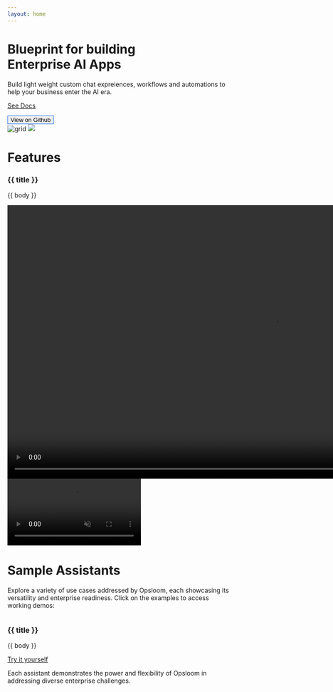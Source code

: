 ```yaml
---
layout: home
---
```

<script setup>
  import { shallowRef } from 'vue';
  import GithubSVG from './lib/assets/github.svg?component';
  import PlaySVG from './lib/assets/play.svg?component';

  import LayersSVG from './lib/assets/svg/layers.svg?component';
  import BlocksSVG from './lib/assets/svg/blocks.svg?component';
  import CodeSVG from './lib/assets/svg/code.svg?component';
  import BrushSVG from './lib/assets/svg/brush.svg?component';
  import PhoneSVG from './lib/assets/svg/phone.svg?component';
  import AgentSVG from './lib/assets/svg/agent.svg?component';

  const cards = shallowRef( [
    {
        icon: LayersSVG,
        title: "Interactive Chatbot Interface",
        body: "Provides seamless interaction capabilities with built-in features to store and retrieve conversation history, ensuring contextual continuity."
    },
        {
        icon: BlocksSVG,
        title: "Custom Assistant Framework",
        body: "A robust foundation for building and integrating tailored assistants to meet specific enterprise needs."
    },
        {
        icon: CodeSVG,
        title: "Agentic Framework",
        body: "Provides an agentic interface to interact with LLMs with constructs such as agents and tools to accomplish complex tasks."
    },
        {
        icon: CodeSVG,
        title: "Embeddable Design",
        body: "Optimized for embedding chatbot experiences into existing applications and ecosystems, enabling smooth integration with enterprise workflows.  "
    },
    {
        icon: BrushSVG,
        title: "Customizable Look and Feel",
        body: "Offers easy-to-use options for branding and interface customization to align with organizational identity."
    },
    {
        icon: PhoneSVG,
        title: "Responsive Mobile-Friendly Design",
        body: " Ensures accessibility and usability across devices with a fully responsive interface."
    }
  ])

  const assistants = shallowRef( [
    {
        title: "Product Support Assistant",
        body: "A conversational assistant designed to navigate Opsloom documentation, offering quick and accurate product support for users",
        src: "landing/avatar/docs.jpg",
        alt: "random documents",
        href:"/rag-assistant",
    },
    {
        title: "Data Insights Assistant (Text-to-SQL)",
        body: "Enables users to query data interactively, transforming natural language queries into SQL. This example focuses on AWS cost analytics for insights",
        src: "landing/avatar/data.jpg",
        alt: "random data",
        href:"/text-to-sql-assistant",
    },
    {
        title: "Rules Engine Assistant",
        body: "Allows articulation of complex business rules and evaluates them dynamically. Integrated with cost analytics, it demonstrates rule-based decision-making tailored to specific needs",
        src: "landing/avatar/list.jpg",
        alt: "lists pinned to a wall",
        href:"",
    },
    {
        title: "Custom Workflow Assistant",
        body: "Configurable workflows designed for small businesses. Build assistants such as lead capture directly on your website",
        src: "landing/avatar/business.jpg",
        alt: "business",
        href:"",
    },
  ])

  const openLink = (href) => {
    window.open(href, '_blank')
  }
</script>

<div class="w-full pt-16">
  <div class="relative grid sm:grid-cols-[5fr_1fr] w-full">
    <div class="pt-16">
      <h1 class="!text-[60px] lg:!text-[75px] !leading-[1.1em] !font-bold pb-4">
        Blueprint for building <br/> Enterprise AI Apps
      </h1>
      <p class="!leading-[1.5em] max-w-[500px]">
        Build light weight custom chat expreiences, workflows and automations to help your business enter the AI era.
      </p>
      <div class="pt-6 flex flex-col sm:flex-row gap-4 [&>*]:w-full sm:[&>*]:w-fit">
        <a href="/introduction" class="px-10 py-1 bg-[#1f6feb] rounded-full flex items-center justify-center [&:not(:hover)]:!text-[white] !no-underline">
          <PlaySVG class="mr-2 w-[25px]"/>
          <p>
            See Docs
          </p>
        </a>
        <button class="px-10 py-4 rounded-full flex items-center justify-center hover:opacity-75 transition-opacity" style="border: 1px solid #1f6feb" @click="openLink('https://github.com/leaninnovationlabs/opsloom')" >
          <GithubSVG class="w-[30px] mr-2"/> 
          View on Github
        </button>
      </div>
    </div>
    <div class="absolute right-0 top-0 bg-[#8f98d812] flex items-center justify-center rounded-3xl h-[500px] w-[700px] pointer-events-none">
      <img src="/landing/grid.png" alt="grid" class="absolute opacity-10 h-full top-0"/>
      <img src="/landing/star.svg" class="hidden lg:block animate-spin" style="animation-duration: 15s "/>
    </div>
  </div>
</div>

<div class="w-full pt-36"></div>

# Features
<div class="w-full pt-6">
  <div class="grid md:grid-cols-2 xl:grid-cols-3 gap-7">
    <div v-for="({title, body, icon}, idx) in cards" class="group relative flex flex-col bg-[#8f98d812] p-6 rounded-r-2xl md:rounded-2xl">
      <component :is="icon" class="w-[50px] mr-2 fill-[#9ca6dd1f] "/>
      <h3 class="!mt-6">{{ title }}</h3>
      <p>
        {{ body }}
      </p>
      <div class="absolute -left-[100px] top-0 w-[100px] h-full bg-[#8f98d812] md:hidden"/>
    </div>
  </div>
</div>

<div class="w-full pt-2 mt-20">
  <div class="w-full h-fit md:p-6 rounded-3xl bg-[#8f98d812] flex items-center justify-center">
    <!-- 
    Couple of videos, for each sample. Should probably load it on you tube or host somewhere else and provide the references
    -->
    <video width="1200" height="614" autoplay loop muted class="hidden sm:block rounded-3xl opacity-90">
      <source src="/landing/demo.mp4" type="video/mp4">
          Your browser does not support the video tag.
    </video>
    <video autoplay loop muted class="-mt-8 sm:hidden rounded-xl opacity-90">
      <source src="/landing/demo-sm.mp4" type="video/mp4">
          Your browser does not support the video tag.
    </video>
  </div>
  <div>
  </div>
  <div>
  </div>
</div>

<div class="w-full pt-20"></div>

# Sample Assistants

Explore a variety of use cases addressed by Opsloom, each showcasing its versatility and enterprise readiness. Click on the examples to access working demos:

<div class="w-full pt-10">
  <div class="grid md:grid-cols-2 xl:grid-cols-4 gap-7">
    <div v-for="({title, body, src, href, alt}, idx) in assistants" class="group relative flex flex-col border-[#b9a5a536] border-t border-r border-b md:border-l p-6 rounded-r-2xl md:rounded-2xl cursor-pointer hover:bg-opacity-10 hover:bg-[#1f6feb] transition-colors" @click="!!href && openLink(href)" >
      <img :src="src" :alt="alt" class="self-center rounded-full h-[75px] w-[75px] object-cover group-hover:scale-105 transition-transform"/>
      <h3 class="text-center !mt-6">{{ title }}</h3>
      <p class="text-center">
        {{ body }}
      </p>
      <div class="absolute -left-[100px] -top-[1px] w-[100px] h-[calc(100%+2px)] md:hidden border-[#b9a5a536] group-hover:bg-opacity-10 group-hover:bg-[#1f6feb] transition-colors border-y"/>
    </div>
  </div>
  <a href="/setting-up-locally" class="mt-12 mx-auto w-[250px] px-10 bg-[#1f6feb] rounded-full flex items-center justify-center [&:not(:hover)]:!text-[white] !no-underline">
    <PlaySVG class="mr-2 w-[25px]"/>
    <p>
      Try it yourself
    </p>
  </a>
  <p class="text-center !mt-6">
    Each assistant demonstrates the power and flexibility of Opsloom in addressing diverse enterprise challenges.
  </p>
</div>



